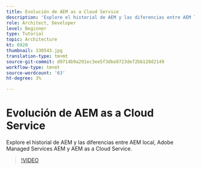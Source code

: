 ```yaml
---
title: Evolución de AEM as a Cloud Service
description: 'Explore el historial de AEM y las diferencias entre AEM local, Adobe Managed Services AEM y AEM as a Cloud Service. '
role: Architect, Developer
level: Beginner
type: Tutorial
topic: Architecture
kt: 6920
thumbnail: 330543.jpg
translation-type: tm+mt
source-git-commit: d9714b9a291ec3ee5f3dba9723de72bb120d2149
workflow-type: tm+mt
source-wordcount: '63'
ht-degree: 3%

---
```



# Evolución de AEM as a Cloud Service

Explore el historial de AEM y las diferencias entre AEM local, Adobe Managed Services AEM y AEM as a Cloud Service.

>[!VIDEO](https://video.tv.adobe.com/v/330543/?quality=12&learn=on)